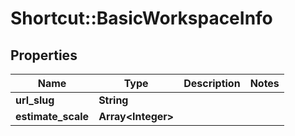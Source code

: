 # Shortcut::BasicWorkspaceInfo

## Properties
Name | Type | Description | Notes
------------ | ------------- | ------------- | -------------
**url_slug** | **String** |  | 
**estimate_scale** | **Array&lt;Integer&gt;** |  | 

